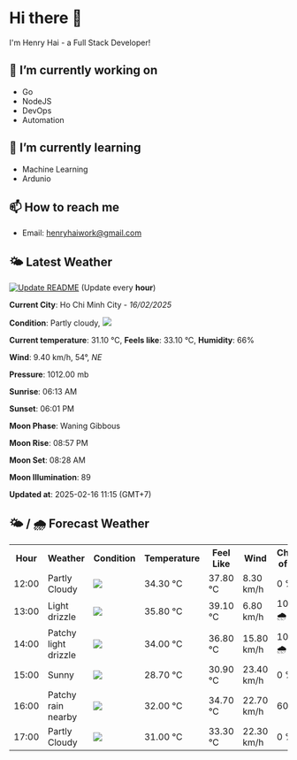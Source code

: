 # Hi there 👋

I'm Henry Hai - a Full Stack Developer!

## 🔭 I’m currently working on

- Go
- NodeJS
- DevOps
- Automation

## 🌱 I’m currently learning

- Machine Learning
- Ardunio

## 📫 How to reach me

- Email: <henryhaiwork@gmail.com>

## 🌤️ Latest Weather
[![Update README](https://github.com/henry0hai/henry0hai/actions/workflows/udpateReadme.yml/badge.svg)](https://github.com/henry0hai/henry0hai/actions/workflows/udpateReadme.yml)
(Update every **hour**)
<!-- CURRENT_WEATHER:START -->
**Current City**: Ho Chi Minh City - *16/02/2025*

**Condition**: Partly cloudy, <img src="https://cdn.weatherapi.com/weather/64x64/day/116.png"/>

**Current temperature**: 31.10 °C, **Feels like**: 33.10 °C, **Humidity**: 66%

**Wind**: 9.40 km/h, 54°, *NE*

**Pressure**: 1012.00 mb

**Sunrise**: 06:13 AM

**Sunset**: 06:01 PM

**Moon Phase**: Waning Gibbous

**Moon Rise**: 08:57 PM

**Moon Set**: 08:28 AM

**Moon Illumination**: 89

**Updated at**: 2025-02-16 11:15 (GMT+7)<!-- CURRENT_WEATHER:END -->

## 🌤️ / 🌧️ Forecast Weather
<!-- FORECAST_WEATHER:START -->
<table>
		<tr>
			<th>Hour</th>
			<th>Weather</th>
			<th>Condition</th>
			<th>Temperature</th>
			<th>Feel Like</th>
			<th>Wind</th>
			<th>Chance of Rain</th>
		</tr>
				<tr>
					<td>12:00</td>
					<td>Partly Cloudy </td>
					<td><img src='https://cdn.weatherapi.com/weather/64x64/day/116.png'/></td>
					<td>34.30 °C</td>
					<td>37.80 °C</td>
					<td>8.30 km/h</td>
					<td>0 %</td>
				</tr>
				<tr>
					<td>13:00</td>
					<td>Light drizzle</td>
					<td><img src='https://cdn.weatherapi.com/weather/64x64/day/266.png'/></td>
					<td>35.80 °C</td>
					<td>39.10 °C</td>
					<td>6.80 km/h</td>
					<td>100 % 🌧️</td>
				</tr>
				<tr>
					<td>14:00</td>
					<td>Patchy light drizzle</td>
					<td><img src='https://cdn.weatherapi.com/weather/64x64/day/263.png'/></td>
					<td>34.00 °C</td>
					<td>36.80 °C</td>
					<td>15.80 km/h</td>
					<td>100 % 🌧️</td>
				</tr>
				<tr>
					<td>15:00</td>
					<td>Sunny</td>
					<td><img src='https://cdn.weatherapi.com/weather/64x64/day/113.png'/></td>
					<td>28.70 °C</td>
					<td>30.90 °C</td>
					<td>23.40 km/h</td>
					<td>0 %</td>
				</tr>
				<tr>
					<td>16:00</td>
					<td>Patchy rain nearby</td>
					<td><img src='https://cdn.weatherapi.com/weather/64x64/day/176.png'/></td>
					<td>32.00 °C</td>
					<td>34.70 °C</td>
					<td>22.70 km/h</td>
					<td>60 %</td>
				</tr>
				<tr>
					<td>17:00</td>
					<td>Partly Cloudy </td>
					<td><img src='https://cdn.weatherapi.com/weather/64x64/day/116.png'/></td>
					<td>31.00 °C</td>
					<td>33.30 °C</td>
					<td>22.30 km/h</td>
					<td>0 %</td>
				</tr>
</table>
<!-- FORECAST_WEATHER:END -->
